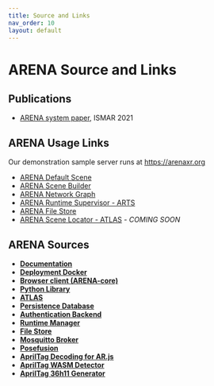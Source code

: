 ```yaml
---
title: Source and Links
nav_order: 10
layout: default
---
```


# ARENA Source and Links

## Publications

- [ARENA system paper](https://users.ece.cmu.edu/~agr/resources/publications/ARENA_ISMAR_21.pdf), ISMAR 2021

## ARENA Usage Links

Our demonstration sample server runs at https://arenaxr.org

- [ARENA Default Scene](https://arenaxr.org/)
- [ARENA Scene Builder](https://arenaxr.org/build/)
- [ARENA Network Graph](https://arenaxr.org/network/)
- [ARENA Runtime Supervisor - ARTS](https://arenaxr.org/arts/)
- [ARENA File Store](https://arenaxr.org/files/)
- [ARENA Scene Locator - ATLAS]()<em> - COMING SOON</em><!--https://atlas.conix.io -->

## ARENA Sources

- [**Documentation**](https://github.com/conix-center/ARENA)
- [**Deployment Docker**](https://github.com/conix-center/arena-services-docker)
- [**Browser client (ARENA-core)**](https://github.com/conix-center/ARENA-core)
- [**Python Library**](https://github.com/conix-center/ARENA-py)
- [**ATLAS**](https://github.com/conix-center/ATLAS)
- [**Persistence Database**](https://github.com/conix-center/arena-persist)
- [**Authentication Backend**](https://github.com/conix-center/arena-account)
- [**Runtime Manager**](https://github.com/conix-center/arena-runtime-browser)
- [**File Store**](https://github.com/conix-center/arena-store)
- [**Mosquitto Broker**](https://github.com/conix-center/ARENA-broker)
- [**Posefusion**](https://github.com/conix-center/posefusion)
- [**AprilTag Decoding for AR.js**](https://github.com/conix-center/AR.js/blob/master/README.md#apriltag-detection)
- [**AprilTag WASM Detector**](https://github.com/conix-center/apriltag-js-standalone)
- [**AprilTag 36h11 Generator**](https://github.com/conix-center/apriltag-gen)
